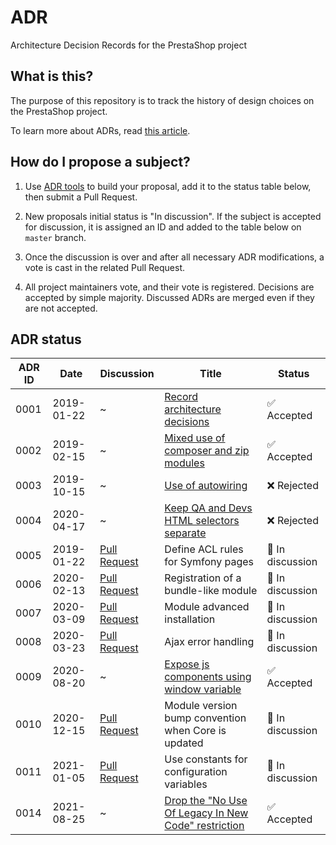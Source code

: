 # ADR

Architecture Decision Records for the PrestaShop project

## What is this?

The purpose of this repository is to track the history of design choices on the PrestaShop project.

To learn more about ADRs, read [this article][adr].

## How do I propose a subject?

1) Use [ADR tools][adr-tools] to build your proposal, add it to the status table below, then submit a Pull Request.

2) New proposals initial status is "In discussion". If the subject is accepted for discussion, it is assigned an ID and added to the table below on `master` branch.

3) Once the discussion is over and after all necessary ADR modifications, a vote is cast in the related Pull Request.

4) All project maintainers vote, and their vote is registered. Decisions are accepted by simple majority. Discussed ADRs are merged even if they are not accepted.

## ADR status


ADR ID | Date       | Discussion           | Title                                                | Status
------ | -----------| -------------------- | -----------------------------------------------------| -----------------
0001   | 2019-01-22 | ~                    | [Record architecture decisions][0001]                | ✅ Accepted
0002   | 2019-02-15 | ~                    | [Mixed use of composer and zip modules][0002]        | ✅ Accepted
0003   | 2019-10-15 | ~                    | [Use of autowiring][0003]                            | ❌ Rejected
0004   | 2020-04-17 | ~                    | [Keep QA and Devs HTML selectors separate][0004]     | ❌ Rejected
0005   | 2019-01-22 | [Pull Request][0005] | Define ACL rules for Symfony pages                   | 💬 In discussion
0006   | 2020-02-13 | [Pull Request][0006] | Registration of a bundle-like module                 | 💬 In discussion
0007   | 2020-03-09 | [Pull Request][0007] | Module advanced installation                         | 💬 In discussion
0008   | 2020-03-23 | [Pull Request][0008] | Ajax error handling                                  | 💬 In discussion
0009   | 2020-08-20 | ~                    | [Expose js components using window variable][0009]   | ✅ Accepted
0010   | 2020-12-15 | [Pull Request][0010] | Module version bump convention when Core is updated  | 💬 In discussion
0011   | 2021-01-05 | [Pull Request][0011] | Use constants for configuration variables            | 💬 In discussion
0014   | 2021-08-25 | ~                    | [Drop the "No Use Of Legacy In New Code" restriction][0014] | ✅ Accepted



[adr]: http://thinkrelevance.com/blog/2011/11/15/documenting-architecture-decisions
[adr-tools]: https://github.com/npryce/adr-tools/
[0001]: 0001-record-architecture-decisions.md
[0002]: 0002-mixed-use-of-composer-and-zip-modules.md
[0003]: 0003-use-of-autowiring.md
[0004]: 0004-keep-qa-and-devs-html-selectors-separate.md
[0005]: https://github.com/PrestaShop/ADR/pull/1
[0006]: https://github.com/PrestaShop/ADR/pull/7
[0007]: https://github.com/PrestaShop/ADR/pull/8
[0008]: https://github.com/PrestaShop/ADR/pull/9
[0009]: 0009-expose-js-components-using-window-variable.md
[0010]: https://github.com/PrestaShop/ADR/pull/14
[0011]: https://github.com/PrestaShop/ADR/pull/16
[0014]: 0014-drop-the-no-use-of-legacy-in-new-code-restriction.md
